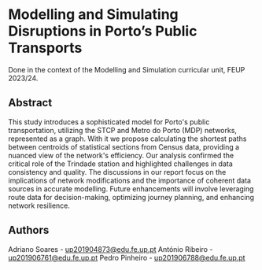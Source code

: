 # Modelling and Simulating Disruptions in Porto’s Public Transports

Done in the context of the Modelling and Simulation curricular unit, FEUP 2023/24.


## Abstract 

This study introduces a sophisticated model for Porto's public transportation, utilizing the STCP and Metro do Porto (MDP) networks, represented as a graph. With it we propose calculating the shortest paths between centroids of statistical sections from Census data, providing a nuanced view of the network's efficiency. Our analysis confirmed the critical role of the Trindade station and highlighted challenges in data consistency and quality. The discussions in our report focus on the implications of network modifications and the importance of coherent data sources in accurate modelling. Future enhancements will involve leveraging route data for decision-making, optimizing journey planning, and enhancing network resilience.


## Authors 

Adriano Soares - up201904873@edu.fe.up.pt
António Ribeiro - up201906761@edu.fe.up.pt
Pedro Pinheiro - up201906788@edu.fe.up.pt







